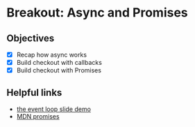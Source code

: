 # Breakout: Async and Promises

## Objectives 
- [x] Recap how async works
- [x] Build checkout with callbacks
- [x] Build checkout with Promises

## Helpful links

- [the event loop slide demo](https://docs.google.com/presentation/d/1HNi4-IrbNQ--DJsGV-et62zb9HNo1f9Iyohwsf4FR94/edit?usp=sharing)
- [MDN promises](https://developer.mozilla.org/en-US/docs/Web/JavaScript/Reference/Global_Objects/Promise)
